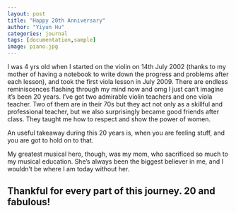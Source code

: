 ```yaml
---
layout: post
title: "Happy 20th Anniversary"
author: "Yiyun Hu"
categories: journal
tags: [documentation,sample]
image: piano.jpg
---
```


I was 4 yrs old when I started on the violin on 14th July 2002 (thanks to my mother of having a notebook to write down the progress and problems after each lesson), and took the first viola lesson in July 2009. There are endless reminiscences flashing through my mind now and omg I just can’t imagine it’s been 20 years. I’ve got two admirable violin teachers and one viola teacher. Two of them are in their 70s but they act not only as a skillful and professional teacher, but we also surprisingly became good friends after class. They taught me how to respect and show the power of women.

An useful takeaway during this 20 years is, when you are feeling stuff, and you are got to hold on to that. 

My greatest musical hero, though, was my mom, who sacrificed so much to my musical education. She’s always been the biggest believer in me, and I wouldn’t be where I am today without her.

## Thankful for every part of this journey. 20 and fabulous!